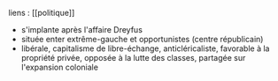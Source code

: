 liens : [[politique]]

- s'implante après l'affaire Dreyfus
- située enter extrême-gauche et opportunistes (centre républicain)
- libérale, capitalisme de libre-échange, anticléricaliste, favorable à la propriété privée, opposée à la lutte des classes, partagée sur l'expansion coloniale